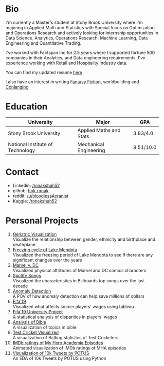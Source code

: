 # Bio
I'm currently a Master's student at Stony Brook University where I'm majoring in Applied Math and Statistics with Special focus on Optimization and Operations Research and actively looking for internship opportunities in Data Science, Analytics, Operations Research, Machine Learning, Data Engineering and Quantitative Trading.

I've worked with Factspan Inc for 2.5 years where I supported fortune 500 companies in their Analytics, and Data engineering requirements. I've experience working with Retail and Hospitality industry data.

You can find my updated resume [here](https://drive.google.com/file/d/17UCVXkCnR06IkJFsi8diB02my5EuMrtp/view?usp=sharing)

I also have an interest in writing [Fantasy Fiction](https://blog.ronakshah.xyz), worldbuilding and [Conlanging](https://hbk-ronak.github.io/conlang/)

# Education

|University   |Major   |GPA   |
|---|---|---|
|Stony Brook University   |Applied Maths and Stats   |3.83/4.0   |
|National Institute of Technology   |Mechanical Engineering   |8.51/10.0   |

# Contact
* Linkedin: [/ronakshah52](https://www.linkedin.com/in/ronakshah52)
* github: [hbk-ronak](https://www.github.com/hbk-ronak/)
* reddit: [/u/bloodlessAcranist](https://www.reddit.com/u/bloodlessAcranist)
* Kaggle: [/ronakshah52](https://www.kaggle.com/ronakshah52)

# Personal Projects
1. [Geriatric Visualization](http://datascience.ronakshah.xyz/Data-Is-beautiful-Geriatric/)<br>
         Visualize the relationship between gender, ethnicity and birthplace and deathplace.
2. [Freezing cycle of Lake Mendota](http://datascience.ronakshah.xyz/Data-is-beautiful-freezing/)<br>
         Visualized the freezing period of Lake Mendota to see if there are any significant changes over the years
3. [Marvel v. DC](https://www.kaggle.com/ronakshah52/marvel-v-dc)<br>
         Visualized physical attributes of Marvel and DC comics characters
4. [Spotify Songs](https://www.kaggle.com/ronakshah52/spotifysongs)<br>
         Visualized the characteristics in Billboards top songs over the last decade
5. [Anomaly Detection](http://datascience.ronakshah.xyz/anomaly-business/)<br>
         A POV of how anomaly detection can help save millions of dollars
6. [Fifa'19](https://public.tableau.com/profile/ronak.shah8593#!/vizhome/Fifa19Analysis/Fifa2019)<br>
         Visualized what affects soccer players' wages using tableau
7. [Fifa'19 University Project](https://drive.google.com/file/d/18N8Q5Pm4VG50cqVSI1HUeu74TmkdZ34A/view?usp=sharing)<br>
         A statistical analysis of disparities in players' wages
8. [Analysis of Bible](https://www.kaggle.com/ronakshah52/analysis-of-bible)<br>
         A visualization of topics in bible
9. [Test Cricket Visualized](https://www.kaggle.com/ronakshah52/test-cricket-visualized)<br>
         A visualization of Batting statistics of Test Cricketers
10. [IMDb ratings of My Hero Academia Episodes](https://www.kaggle.com/ronakshah52/my-hero-academia-ratings)<br>
         Animated visualization of IMDb ratings of MHA episodes
11. [Visualization of 10k Tweets by POTUS](https://www.kaggle.com/ronakshah52/trump-tweets)<br>
         An EDA of 10k Tweets by POTUS using Python

